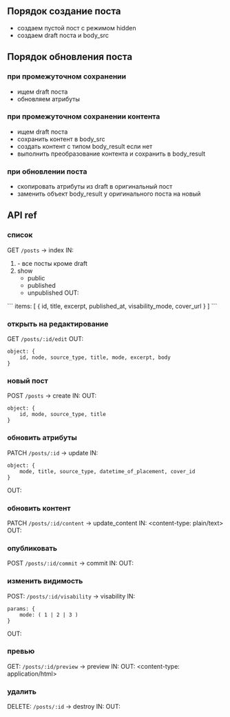 ## Порядок создание поста
* создаем пустой пост с режимом hidden
* создаем draft поста и body_src

## Порядок обновления поста

### при промежуточном сохранении
* ищем draft поста
* обновляем атрибуты

### при промежуточном сохранении контента
* ищем draft поста
* сохранить контент в body_src
* создать контент с типом body_result если нет
* выполнить преобразование контента и сохранить в body_result

### при обновлении поста
* скопировать атрибуты из draft в оригинальный пост
* заменить объект body_result у оригинального поста на новый

## API ref

### список
GET `/posts` -> index
IN:
1. <none> - все посты кроме draft
1. show
    * public
    * published
    * unpublished
OUT:
<ok>
```
items: [ { id, title, excerpt, published_at, visability_mode, cover_url } ]
```

### открыть на редактирование
GET `/posts/:id/edit`
OUT:
```
object: {
    id, node, source_type, title, mode, excerpt, body
}
```
### новый пост
POST `/posts` -> create
IN:
OUT:
<created>
```
object: {
    id, mode, source_type, title
}
```

### обновить атрибуты
PATCH `/posts/:id` -> update
IN:
```
object: {
    mode, title, source_type, datetime_of_placement, cover_id
}
```
OUT:
<ok>

### обновить контент
PATCH `/posts/:id/content` -> update_content
IN:
<content-type: plain/text>
OUT:
<ok>

### опубликовать
POST `/posts/:id/commit` -> commit
IN:
OUT:
<ok>

### изменить видимость
POST: `/posts/:id/visability` -> visability
IN:
```
params: {
    mode: ( 1 | 2 | 3 )
}
```
OUT:
<ok>

### превью
GET: `/posts/:id/preview` -> preview
IN:
OUT:
<content-type: application/html>

### удалить
DELETE: `/posts/:id` -> destroy
IN:
OUT:
<ok>